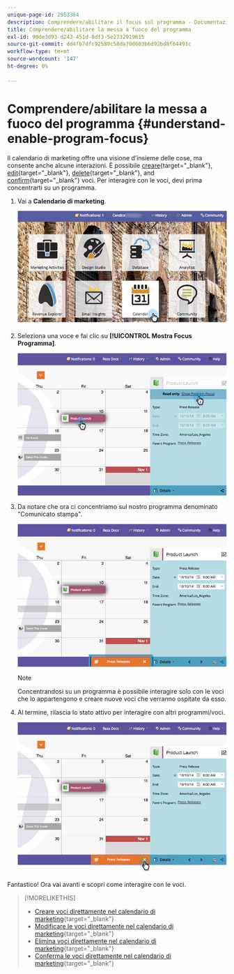 ```yaml
---
unique-page-id: 2953364
description: Comprendere/abilitare il focus sul programma - Documentazione di Marketo - Documentazione del prodotto
title: Comprendere/abilitare la messa a fuoco del programma
exl-id: 90de3d93-d243-451d-8df3-5e2732919615
source-git-commit: dd4fb7dfc92580c58da70d603b6d92bd8f64493c
workflow-type: tm+mt
source-wordcount: '147'
ht-degree: 0%

---
```


# Comprendere/abilitare la messa a fuoco del programma {#understand-enable-program-focus}

Il calendario di marketing offre una visione d’insieme delle cose, ma consente anche alcune interazioni. È possibile [creare](/help/marketo/product-docs/core-marketo-concepts/marketing-calendar/working-with-the-calendar/create-entries-directly-in-the-marketing-calendar.md){target="_blank"}, [edit](/help/marketo/product-docs/core-marketo-concepts/marketing-calendar/working-with-the-calendar/edit-entries-directly-in-the-marketing-calendar.md){target="_blank"}, [delete](/help/marketo/product-docs/core-marketo-concepts/marketing-calendar/working-with-the-calendar/delete-entries-directly-in-the-marketing-calendar.md){target="_blank"}, and [confirm](/help/marketo/product-docs/core-marketo-concepts/marketing-calendar/working-with-the-calendar/confirm-entries-directly-in-the-marketing-calendar.md){target="_blank"} voci. Per interagire con le voci, devi prima concentrarti su un programma.

1. Vai a **Calendario di marketing**.

   ![](assets/2017-05-10-15-30-47-1.png)

1. Seleziona una voce e fai clic su **[!UICONTROL Mostra Focus Programma]**.

   ![](assets/image2014-10-20-13-3a24-3a3.png)

1. Da notare che ora ci concentriamo sul nostro programma denominato &quot;Comunicato stampa&quot;.

   ![](assets/image2014-10-20-13-3a24-3a15.png)

   >[!NOTE]
   >
   >Concentrandosi su un programma è possibile interagire solo con le voci che lo appartengono e creare nuove voci che verranno ospitate da esso.

1. Al termine, rilascia lo stato attivo per interagire con altri programmi/voci.

   ![](assets/image2014-10-20-13-3a24-3a24.png)

Fantastico! Ora vai avanti e scopri come interagire con le voci.

>[!MORELIKETHIS]
>
>* [Creare voci direttamente nel calendario di marketing](/help/marketo/product-docs/core-marketo-concepts/marketing-calendar/working-with-the-calendar/create-entries-directly-in-the-marketing-calendar.md){target="_blank"}
>* [Modificare le voci direttamente nel calendario di marketing](/help/marketo/product-docs/core-marketo-concepts/marketing-calendar/working-with-the-calendar/edit-entries-directly-in-the-marketing-calendar.md){target="_blank"}
>* [Elimina voci direttamente nel calendario di marketing](/help/marketo/product-docs/core-marketo-concepts/marketing-calendar/working-with-the-calendar/delete-entries-directly-in-the-marketing-calendar.md){target="_blank"}
>* [Conferma le voci direttamente nel calendario di marketing](/help/marketo/product-docs/core-marketo-concepts/marketing-calendar/working-with-the-calendar/confirm-entries-directly-in-the-marketing-calendar.md){target="_blank"}
